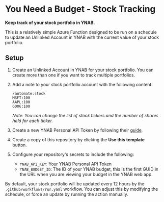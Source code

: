 # You Need a Budget - Stock Tracking
**Keep track of your stock portfolio in YNAB.**

This is a relatively simple Azure Function designed to be run on a schedule to
update an Unlinked Account in YNAB with the current value of your stock portfolio.

## Setup
1. Create an Unlinked Account in YNAB for your stock portfolio.
   You can create more than one if you want to track multiple portfolios.

2. Add a note to your stock portfolio account with the following content:
   
   ```
   /automate:stock
   MSFT:100
   AAPL:100
   GOOG:100
   ```

   *Note: You can change the list of stock tickers and the number of shares held for each ticker.*

3. Create a new YNAB Personal API Token by following their [guide](https://api.youneedabudget.com/#personal-access-tokens).
4. Create a copy of this repository by clicking the **Use this template** button.
5. Configure your repository's secrets to include the following:
   - `YNAB_API_KEY`: Your YNAB Personal API Token
   - `YNAB_BUDGET_ID`: The ID of your YNAB budget, this is the first GUID in the URL when you are viewing your budget in the YNAB web app.

By default, your stock portfolio will be updated every 12 hours by the `.github/workflows/run.yaml` workflow.
You can adjust this by modifying the schedule, or force an update by running the action manually.